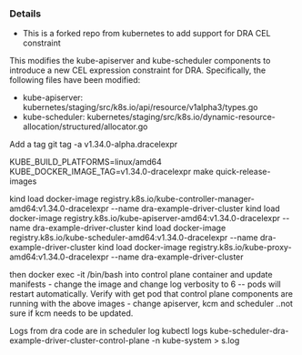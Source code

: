### Details
* This is a forked repo from kubernetes to add support for DRA CEL constraint

This modifies the kube-apiserver and kube-scheduler components to introduce a new CEL expression constraint for DRA. Specifically, the following files have been modified:
* kube-apiserver: kubernetes/staging/src/k8s.io/api/resource/v1alpha3/types.go
* kube-scheduler: kubernetes/staging/src/k8s.io/dynamic-resource-allocation/structured/allocator.go


Add a tag
 git tag -a v1.34.0-alpha.dracelexpr

KUBE_BUILD_PLATFORMS=linux/amd64 KUBE_DOCKER_IMAGE_TAG=v1.34.0-dracelexpr make quick-release-images

kind load docker-image registry.k8s.io/kube-controller-manager-amd64:v1.34.0-dracelexpr --name dra-example-driver-cluster
kind load docker-image registry.k8s.io/kube-apiserver-amd64:v1.34.0-dracelexpr --name dra-example-driver-cluster
kind load docker-image registry.k8s.io/kube-scheduler-amd64:v1.34.0-dracelexpr --name dra-example-driver-cluster
kind load docker-image registry.k8s.io/kube-proxy-amd64:v1.34.0-dracelexpr --name dra-example-driver-cluster


then docker exec -it /bin/bash into control plane container and update manifests - change the image and change log verbosity to 6 -- pods will restart automatically. Verify with get pod that control plane components are running with the above images - change apiserver, kcm and scheduler ..not sure if kcm needs to be updated.

Logs from dra code are in scheduler log
kubectl logs kube-scheduler-dra-example-driver-cluster-control-plane -n kube-system > s.log


